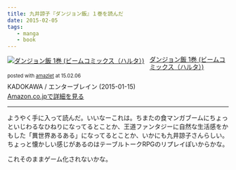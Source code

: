 ```yaml
---
title: 九井諒子『ダンジョン飯』１巻を読んだ
date: 2015-02-05
tags:
   - manga
   - book
---
```


<div class="amazlet-box" style="margin-bottom:0px;"><div class="amazlet-image" style="float:left;margin:0px 12px 1px 0px;"><a href="http://www.amazon.co.jp/exec/obidos/ASIN/B00S0E4JW8/dotimpact-22/ref=nosim/" name="amazletlink" target="_blank"><img src="http://ecx.images-amazon.com/images/I/61Kzw4xKfpL._SL160_.jpg" alt="ダンジョン飯 1巻 (ビームコミックス（ハルタ）)" style="border: none;" /></a></div><div class="amazlet-info" style="line-height:120%; margin-bottom: 10px"><div class="amazlet-name" style="margin-bottom:10px;line-height:120%"><a href="http://www.amazon.co.jp/exec/obidos/ASIN/B00S0E4JW8/dotimpact-22/ref=nosim/" name="amazletlink" target="_blank">ダンジョン飯 1巻 (ビームコミックス（ハルタ）)</a><div class="amazlet-powered-date" style="font-size:80%;margin-top:5px;line-height:120%">posted with <a href="http://www.amazlet.com/" title="amazlet" target="_blank">amazlet</a> at 15.02.06</div></div><div class="amazlet-detail">KADOKAWA / エンターブレイン (2015-01-15)<br /></div><div class="amazlet-sub-info" style="float: left;"><div class="amazlet-link" style="margin-top: 5px"><a href="http://www.amazon.co.jp/exec/obidos/ASIN/B00S0E4JW8/dotimpact-22/ref=nosim/" name="amazletlink" target="_blank">Amazon.co.jpで詳細を見る</a></div></div></div><div class="amazlet-footer" style="clear: left"></div></div>

***

ようやく手に入って読んだ。いいなーこれは。ちまたの食マンガブームにちょっといじわるなひねりになってるとことか、王道ファンタジーに自然な生活感をかもした「異世界あるある」になってるとことか、いかにも九井諒子さんらしい。ちょっと懐かしい感じがあるのはテーブルトークRPGのリプレイぽいからかな。

これそのままゲーム化されないかな。